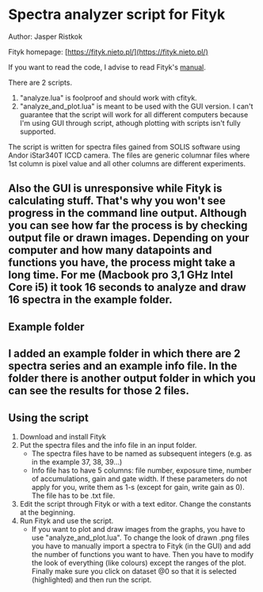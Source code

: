 # Spectra analyzer script for Fityk
Author: Jasper Ristkok


Fityk homepage: [https://fityk.nieto.pl/](https://fityk.nieto.pl/)

If you want to read the code, I advise to read Fityk's [manual](https://fityk.nieto.pl/fityk-manual.html).

There are 2 scripts.
1. "analyze.lua" is foolproof and should work with cfityk.
2. "analyze_and_plot.lua" is meant to be used with the GUI version. 
I can't guarantee that the script will work for all different computers because I'm using GUI through script, athough plotting with scripts isn't fully supported.

The script is written for spectra files gained from SOLIS software using Andor iStar340T ICCD camera. The files are generic columnar files where 1st column is pixel value and all other columns are different experiments.

Also the GUI is unresponsive while Fityk is calculating stuff. That's why you won't see progress in the command line output. Although you can see how far the process is by checking output file or drawn images. Depending on your computer and how many datapoints and functions you have, the process might take a long time. For me (Macbook pro 3,1 GHz Intel Core i5) it took 16 seconds to analyze and draw 16 spectra in the example folder.
---

## Example folder
I added an example folder in which there are 2 spectra series and an example info file. In the folder there is another output folder in which you can see the results for those 2 files.
---

## Using the script

1. Download and install Fityk
2. Put the spectra files and the info file in an input folder.
	* The spectra files have to be named as subsequent integers (e.g. as in the example 37, 38, 39...)
	* Info file has to have 5 columns: file number, exposure time, number of accumulations, gain and gate width. If these parameters do not apply for you, write them as 1-s (except for gain, write gain as 0). The file has to be .txt file.
3. Edit the script through Fityk or with a text editor. Change the constants at the beginning.
4. Run Fityk and use the script.
	* If you want to plot and draw images from the graphs, you have to use "analyze_and_plot.lua". To change the look of drawn .png files you have to manually import a spectra to Fityk (in the GUI) and add the number of functions you want to have. Then you have to modify the look of everything (like colours) except the ranges of the plot. Finally make sure you click on dataset @0 so that it is selected (highlighted) and then run the script. 
